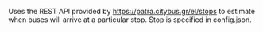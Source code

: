 Uses the REST API provided by https://patra.citybus.gr/el/stops to estimate when buses will arrive at a particular stop.
Stop is specified in config.json.